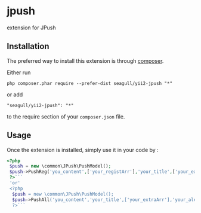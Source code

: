 jpush
=====
extension for JPush

Installation
------------

The preferred way to install this extension is through [composer](http://getcomposer.org/download/).

Either run

```
php composer.phar require --prefer-dist seagull/yii2-jpush "*"
```

or add

```
"seagull/yii2-jpush": "*"
```

to the require section of your `composer.json` file.


Usage
-----

Once the extension is installed, simply use it in your code by  :

```php
<?php
 $push = new \common\JPush\PushModel();
 $push->PushReg('you_content',['your_registArr'],'your_title',['your_extraArr'],'your_alert',$your_env=false,'your_platform');
 ?>```
 'or'
 <?php
  $push = new \common\JPush\PushModel();
  $push->PushAll('you_content','your_title',['your_extraArr'],'your_alert',$your_env=false,'your_platform');
  ?>```